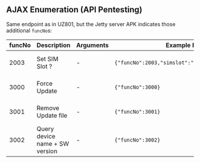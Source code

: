
## AJAX Enumeration (API Pentesting)
Same endpoint as in UZ801, but the Jetty server APK indicates those additional `funcNo`s:

|funcNo|Description|Arguments         |Example Req|Example Resp| Related URL/Remarks |
|------|-----------|------------------|-----------|------------|-------------|
| 2003 | Set SIM Slot ? | -       |```{"funcNo":2003,"simslot":"1","password":"abc"}```|```{"error_info":"password error!","flag":"0"}``` | Password is hard-coded to `admin8888`. This variation actually calls some function `this.mWanDataController.setSimSlot(1);`.|
| 3000 | Force Update | -          |```{"funcNo":3000}``` | | Should do a No-MD5 update on `/data/update.zip`. Saves config to `/data/mificonfig.json` before updating.|
| 3001 | Remove Update file | -          |```{"funcNo":3001}``` | ```{"flag":"0"}``` | Tries to remove `/data/update.zip`. 1 means the file does not exist anymore, 0 if it still exists (removal failed).|
| 3002 | Query device name + SW version | -          |```{"funcNo":3002}``` |  | Returns `device_name` and `sw_version`.|

